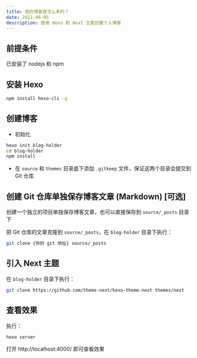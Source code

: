 ```yaml
---
title: 我的博客是怎么来的？
date: 2021-06-05
description: 使用 Hexo 和 Next 主题创建个人博客
---
```


## 前提条件

已安装了 nodejs 和 npm

## 安装 Hexo

``` bash
npm install hexo-cli -g
``` 

## 创建博客

- 初始化

``` bash
hexo init blog-holder
cd blog-holder
npm install
``` 

- 在 `source` 和 `themes` 目录底下添加 `.gitkeep` 文件，保证这两个目录会提交到 Git 仓库


## 创建 Git 仓库单独保存博客文章 (Markdown) [可选]

创建一个独立的项目单独保存博客文章，也可以直接保存到 `source/_posts` 目录下

把 Git 仓库的文章克隆到 `source/_posts`，在 `blog-holder` 目录下执行：

``` bash
git clone {你的 git 地址} source/_posts
``` 

## 引入 Next 主题

在 `blog-holder` 目录下执行：

``` bash
git clone https://github.com/theme-next/hexo-theme-next themes/next
``` 

## 查看效果

执行：

``` bash
hexo server
``` 

打开 http://localhost:4000/ 即可查看效果

